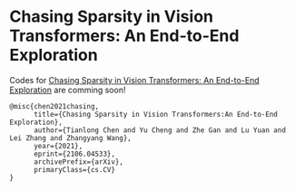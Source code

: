 # Chasing Sparsity in Vision Transformers: An End-to-End Exploration

Codes for [Chasing Sparsity in Vision Transformers: An End-to-End Exploration](https://arxiv.org/pdf/2106.04533.pdf) are comming soon!

```
@misc{chen2021chasing,
      title={Chasing Sparsity in Vision Transformers:An End-to-End Exploration}, 
      author={Tianlong Chen and Yu Cheng and Zhe Gan and Lu Yuan and Lei Zhang and Zhangyang Wang},
      year={2021},
      eprint={2106.04533},
      archivePrefix={arXiv},
      primaryClass={cs.CV}
}
```
